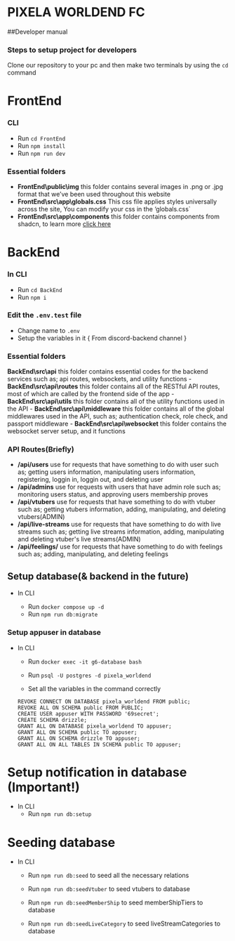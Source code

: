 # PIXELA WORLDEND FC

##Developer manual

### Steps to setup project for developers
Clone our repository to your pc and then
make two terminals by using the `cd` command

# FrontEnd
### CLI
  - Run `cd FrontEnd`
  - Run `npm install`
  - Run `npm run dev`

### Essential folders

  - **FrontEnd\public\img** this folder contains several images in .png or .jpg format that we’ve been used throughout this website
  - **FrontEnd\src\app\globals.css** This css file applies styles universally across the site, You can modify your css in the ‘globals.css`
  - **FrontEnd\src\app\components** this folder contains components from shadcn, to learn more [click here](https://ui.shadcn.com/) 

# BackEnd
### In CLI
  - Run `cd BackEnd`
  - Run `npm i`

### Edit the `.env.test` file
  - Change name to `.env`
  - Setup the variables in it { From discord-backend channel }

### Essential folders
**BackEnd\src\api** this folder contains essential codes for the backend services such as; api routes, websockets, and utility functions
      - **BackEnd\src\api\routes** this folder contains all of the RESTful API routes, most of which are called by the frontend side of the app
      - **BackEnd\src\api\utils** this folder contains all of the utility functions used in the API
      - **BackEnd\src\api\middleware** this folder contains all of the global middlewares used in the API, such as; authentication check, role check, and passport middleware
      - **BackEnd\src\api\websocket** this folder contains the websocket server setup, and it functions

### API Routes(Briefly)
  - **/api/users** use for requests that have something to do with user such as; getting users information, manipulating users information, registering, loggin in, loggin out, and deleting user
  - **/api/admins** use for requests with users that have admin role such as; monitoring users status, and approving users membership proves
  - **/api/vtubers** use for requests that have something to do with vtuber such as; getting vtubers information, adding, manipulating, and deleting vtubers(ADMIN)
  - **/api/live-streams** use for requests that have something to do with live streams such as; getting live streams information, adding, manipulating and deleting vtuber's live streams(ADMIN)
  - **/api/feelings/** use for requests that have something to do with feelings such as; adding, manipulating, and deleting feelings

## Setup database(& backend in the future)

- In CLI

  - Run `docker compose up -d`
  - Run `npm run db:migrate`

### Setup appuser in database

- In CLI

  - Run `docker exec -it g6-database bash`
  - Run `psql -U postgres -d pixela_worldend`

  - Set all the variables in the command correctly

  ```
  REVOKE CONNECT ON DATABASE pixela_worldend FROM public;
  REVOKE ALL ON SCHEMA public FROM PUBLIC;
  CREATE USER appuser WITH PASSWORD '69secret';
  CREATE SCHEMA drizzle;
  GRANT ALL ON DATABASE pixela_worldend TO appuser;
  GRANT ALL ON SCHEMA public TO appuser;
  GRANT ALL ON SCHEMA drizzle TO appuser;
  GRANT ALL ON ALL TABLES IN SCHEMA public TO appuser;
  ```

# Setup notification in database (Important!)

- In CLI
  - Run `npm run db:setup`

# Seeding database

- In CLI

  - Run `npm run db:seed` to seed all the necessary relations

  - Run `npm run db:seedVtuber` to seed vtubers to database
  - Run `npm run db:seedMemberShip` to seed memberShipTiers to database
  - Run `npm run db:seedLiveCategory` to seed liveStreamCategories to database
